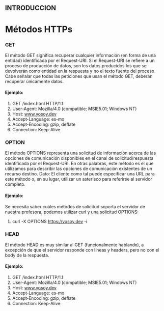 ## INTRODUCCION

# Métodos HTTPs

### GET

El método GET significa recuperar cualquier información (en forma de una entidad) identificada por el Request-URI. Si el Request-URI se refiere a un proceso de producción de datos, son los datos producidos los que se devolverán como entidad en la respuesta y no el texto fuente del proceso. Cabe señalar que todas las peticiones que usan el método GET, deberán recuperar únicamente datos.

#### Ejemplo:

1. GET /index.html HTTP/1.1  
2. User-Agent: Mozilla/4.0 (compatible; MSIE5.01; Windows NT) 
3. Host: www.yosoy.dev 
4. Accept-Language: es-mx 
5. Accept-Encoding: gzip, deflate 
6. Connection: Keep-Alive 
 

### OPTION

El método OPTIONS representa una solicitud de información acerca de las opciones de comunicación disponibles en el canal de solicitud/respuesta identificada por el Request-URI. En otras palabras, éste método es el que utilizamos para describir las opciones de comunicación existentes de un recurso destino. Dato: El cliente como tal puede especificar una URL para este método o, en su lugar, utilizar un asterisco para referirse al servidor completo.

#### Ejemplo: 

Se necesita saber cuáles métodos de solicitud soporta el servidor de nuestra profesora, podemos utilizar curl y una solicitud OPTIONS:

	
1. curl -X OPTIONS https://yosoy.dev -i

### HEAD

El método HEAD es muy similar al GET (funcionalmente hablando), a excepción de que el servidor responde con líneas y headers, pero no con el body de la respuesta.

#### Ejemplo:

1. GET /index.html HTTP/1.1  
2. User-Agent: Mozilla/4.0 (compatible; MSIE5.01; Windows NT)
3. Host: www.yosoy.dev
4. Accept-Language: es-mx
5. Accept-Encoding: gzip, deflate
6. Connection: Keep-Alive

